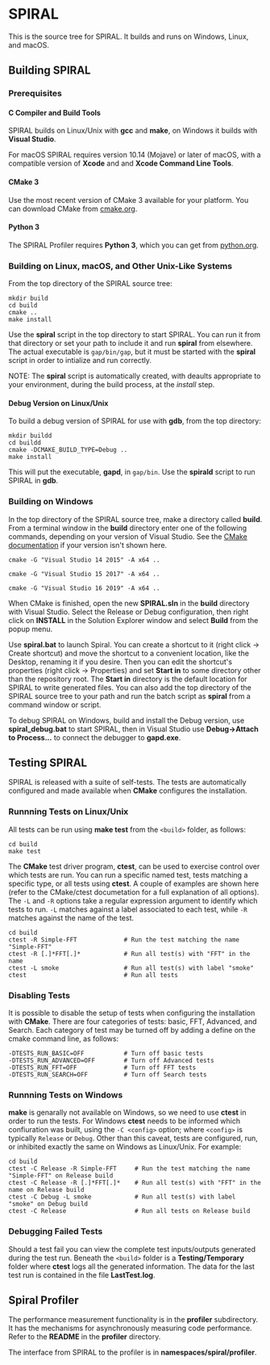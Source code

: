SPIRAL
======

This is the source tree for SPIRAL.  It builds and runs on Windows, Linux, and macOS.

## Building SPIRAL
### Prerequisites

#### C Compiler and Build Tools

SPIRAL builds on Linux/Unix with **gcc** and **make**, on Windows it builds with **Visual Studio**.

For macOS SPIRAL requires version 10.14 (Mojave) or later of macOS, with a compatible version of **Xcode** and
and **Xcode Command Line Tools**. 

#### CMake 3

Use the most recent version of CMake 3 available for your platform.  You can download CMake from [cmake.org](http://cmake.org/download/).

#### Python 3

The SPIRAL Profiler requires **Python 3**, which you can get from [python.org](http://python.org/downloads/).

### Building on Linux, macOS, and Other Unix-Like Systems

From the top directory of the SPIRAL source tree:
```
mkdir build
cd build
cmake ..
make install
```

Use the **spiral** script in the top directory to start SPIRAL.  You can run it from that directory or set your path to include
it and run **spiral** from elsewhere.  The actual executable is ```gap/bin/gap```, but it must be started
with the **spiral** script in order to intialize and run correctly.

NOTE: The **spiral** script is automatically created, with deaults appropriate to your environment, during the build process, at the *install* step.

#### Debug Version on Linux/Unix

To build a debug version of SPIRAL for use with **gdb**, from the top directory:
```
mkdir buildd
cd buildd
cmake -DCMAKE_BUILD_TYPE=Debug ..
make install
```

This will put the executable, **gapd**, in ```gap/bin```.  Use the **spirald** script to run SPIRAL in **gdb**.

### Building on Windows

In the top directory of the SPIRAL source tree, make a directory called **build**.  From a terminal window in the **build**
directory enter one of the following commands, depending on your version of Visual Studio.  See the 
[CMake documentation](https://cmake.org/cmake/help/latest/manual/cmake-generators.7.html#visual-studio-generators)
if your version isn't shown here.

```
cmake -G "Visual Studio 14 2015" -A x64 ..

cmake -G "Visual Studio 15 2017" -A x64 ..

cmake -G "Visual Studio 16 2019" -A x64 ..
```

When CMake is finished, open the new **SPIRAL.sln** in the **build** directory with Visual Studio.  Select the Release or Debug configuration,
then right click on **INSTALL** in the Solution Explorer window and select **Build** from the popup menu.

Use **spiral.bat** to launch Spiral.  You can create a shortcut to 
it (right click -> Create shortcut) and move the shortcut to a convenient location, like the Desktop, 
renaming it if you desire.  Then you can edit the shortcut's properties (right click -> Properties) and 
set **Start in** to some directory other than the repository root.  The **Start in** directory is the 
default location for SPIRAL to write generated files.  You can also add the top directory of the SPIRAL source tree
to your path and run the batch script as **spiral** from a command window or script.

To debug SPIRAL on Windows, build and install the Debug version, use **spiral_debug.bat** to start SPIRAL, then in Visual Studio use
**Debug->Attach to Process...** to connect the debugger to **gapd.exe**.

## Testing SPIRAL

SPIRAL is released with a suite of self-tests.  The tests are automatically
configured and made available when **CMake** configures the installation.

### Runnning Tests on Linux/Unix

All tests can be run using **make test** from the `<build>` folder, as follows:
```
cd build
make test
```

The **CMake** test driver program, **ctest**, can be used to exercise control
over which tests are run.  You can run a specific named test, tests matching a
specific type, or all tests using **ctest**.  A couple of examples are shown
here (refer to the CMake/ctest documetation for a full explanation of all
options).  The ` -L ` and ` -R ` options take a regular expression argument to
identify which tests to run.  ` -L ` matches against a label associated to
each test, while ` -R ` matches against the name of the test.

```
cd build
ctest -R Simple-FFT             # Run the test matching the name "Simple-FFT"
ctest -R [.]*FFT[.]*            # Run all test(s) with "FFT" in the name
ctest -L smoke                  # Run all test(s) with label "smoke"
ctest                           # Run all tests
```

### Disabling Tests

It is possible to disable the setup of tests when configuring the installation
with **CMake**.  There are four categories of tests: basic, FFT, Advanced, and
Search.  Each category of test may be turned off by adding a define on the
cmake command line, as follows:
```
-DTESTS_RUN_BASIC=OFF           # Turn off basic tests
-DTESTS_RUN_ADVANCED=OFF        # Turn off Advanced tests
-DTESTS_RUN_FFT=OFF             # Turn off FFT tests
-DTESTS_RUN_SEARCH=OFF          # Turn off Search tests
```

### Runnning Tests on Windows

**make** is genarally not available on Windows, so we need to use **ctest** in
order to run the tests.  For Windows **ctest** needs to be informed which
confiuration was built, using the ` -C <config> ` option; where ` <config> `
is typically ` Release ` or ` Debug `. Other than this caveat, tests are configured, run, or
inhibited exactly the same on Windows as Linux/Unix.  For example:
```
cd build
ctest -C Release -R Simple-FFT     # Run the test matching the name "Simple-FFT" on Release build
ctest -C Release -R [.]*FFT[.]*    # Run all test(s) with "FFT" in the name on Release build
ctest -C Debug -L smoke            # Run all test(s) with label "smoke" on Debug build
ctest -C Release                   # Run all tests on Release build
```

### Debugging Failed Tests

Should a test fail you can view the complete test inputs/outputs generated
during the test run.  Beneath the `<build>` folder is a **Testing/Temporary**
folder where **ctest** logs all the generated information.  The data for the
last test run is contained in the file **LastTest.log**.

Spiral Profiler
--------------

The performance measurement functionality is in the **profiler** subdirectory.  It has the 
mechanisms for asynchronously measuring code performance.  Refer to the **README** in 
the **profiler** directory.

The interface from SPIRAL to the profiler is in **namespaces/spiral/profiler**.
